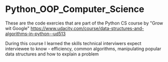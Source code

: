 # Python_OOP_Computer_Science

These are the code exercies that are part of the Python CS course by "Grow wit Google"
https://www.udacity.com/course/data-structures-and-algorithms-in-python--ud513

During this course I learned the skills technical interviwers expect interviewee to know - efficiency, common algorithms, manipulating popular data structures and how to explain a problem

